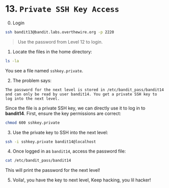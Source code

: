 # 13. `Private SSH Key Access`

0. Login

```bash
ssh bandit13@bandit.labs.overthewire.org -p 2220
```

> Use the password from Level 12 to login.

1. Locate the files in the home directory:

```bash
ls -la
```

You see a file named `sshkey.private`.

2. The problem says:

```
The password for the next level is stored in /etc/bandit_pass/bandit14 and can only be read by user bandit14. You get a private SSH key to log into the next level.
```

Since the file is a private SSH key, we can directly use it to log in to **bandit14**.
First, ensure the key permissions are correct:

```bash
chmod 600 sshkey.private
```

3. Use the private key to SSH into the next level:

```bash
ssh -i sshkey.private bandit14@localhost
```

4. Once logged in as `bandit14`, access the password file:

```bash
cat /etc/bandit_pass/bandit14
```

This will print the password for the next level!

5. Voila!, you have the key to next level, Keep hacking, you lil hacker!
